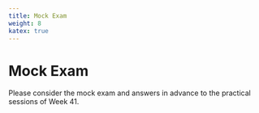 ```yaml
---
title: Mock Exam
weight: 8
katex: true
---
```


# Mock Exam

Please consider the mock exam and answers in advance to the practical sessions of Week 41.

